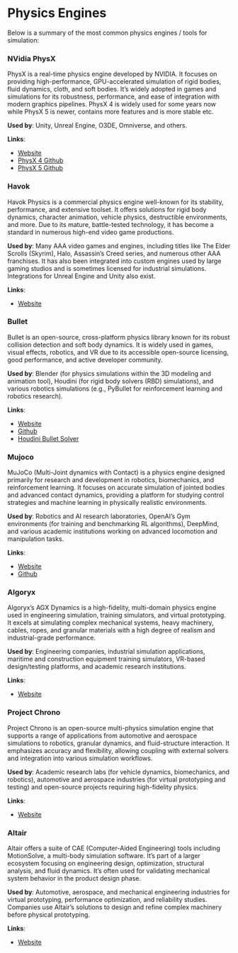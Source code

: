 # Physics Engines

Below is a summary of the most common physics engines / tools for simulation:

### NVidia PhysX

PhysX is a real-time physics engine developed by NVIDIA. It focuses on providing high-performance, GPU-accelerated simulation of rigid bodies, fluid dynamics, cloth, and soft bodies. It’s widely adopted in games and simulations for its robustness, performance, and ease of integration with modern graphics pipelines. PhysX 4 is widely used for some years now while PhysX 5 is newer, contains more features and is more stable etc.

**Used by**: Unity, Unreal Engine, O3DE, Omniverse, and others.

**Links**:
- [Website](https://developer.nvidia.com/physx-sdk)
- [PhysX 4 Github](https://github.com/NVIDIAGameWorks/PhysX)
- [PhysX 5 Github](https://github.com/NVIDIA-Omniverse/PhysX)

### Havok

Havok Physics is a commercial physics engine well-known for its stability, performance, and extensive toolset. It offers solutions for rigid body dynamics, character animation, vehicle physics, destructible environments, and more. Due to its mature, battle-tested technology, it has become a standard in numerous high-end video game productions.

**Used by**: Many AAA video games and engines, including titles like The Elder Scrolls (Skyrim), Halo, Assassin’s Creed series, and numerous other AAA franchises. It has also been integrated into custom engines used by large gaming studios and is sometimes licensed for industrial simulations. Integrations for Unreal Engine and Unity also exist.

**Links**:
- [Website](https://www.havok.com/)

### Bullet

Bullet is an open-source, cross-platform physics library known for its robust collision detection and soft body dynamics. It is widely used in games, visual effects, robotics, and VR due to its accessible open-source licensing, good performance, and active developer community.

**Used by**: Blender (for physics simulations within the 3D modeling and animation tool), Houdini (for rigid body solvers (RBD) simulations), and various robotics simulations (e.g., PyBullet for reinforcement learning and robotics research).


**Links**:
- [Website](https://pybullet.org/wordpress/)
- [Github](https://github.com/bulletphysics/bullet3)
- [Houdini Bullet Solver](https://www.sidefx.com/docs/houdini/nodes/dop/bulletrbdsolver.html)

### Mujoco

MuJoCo (Multi-Joint dynamics with Contact) is a physics engine designed primarily for research and development in robotics, biomechanics, and reinforcement learning. It focuses on accurate simulation of jointed bodies and advanced contact dynamics, providing a platform for studying control strategies and machine learning in physically realistic environments.

**Used by**: Robotics and AI research laboratories, OpenAI’s Gym environments (for training and benchmarking RL algorithms), DeepMind, and various academic institutions working on advanced locomotion and manipulation tasks.

**Links**:
- [Website](https://mujoco.readthedocs.io/en/stable/overview.html)
- [Github](https://github.com/google-deepmind/mujoco)

### Algoryx

Algoryx’s AGX Dynamics is a high-fidelity, multi-domain physics engine used in engineering simulation, training simulators, and virtual prototyping. It excels at simulating complex mechanical systems, heavy machinery, cables, ropes, and granular materials with a high degree of realism and industrial-grade performance.

**Used by**: Engineering companies, industrial simulation applications, maritime and construction equipment training simulators, VR-based design/testing platforms, and academic research institutions.

**Links**:
- [Website](https://algoryx.se/)

### Project Chrono

Project Chrono is an open-source multi-physics simulation engine that supports a range of applications from automotive and aerospace simulations to robotics, granular dynamics, and fluid-structure interaction. It emphasizes accuracy and flexibility, allowing coupling with external solvers and integration into various simulation workflows.

**Used by**: Academic research labs (for vehicle dynamics, biomechanics, and robotics), automotive and aerospace industries (for virtual prototyping and testing) and open-source projects requiring high-fidelity physics.

**Links**:
- [Website](https://algoryx.se/)

### Altair

Altair offers a suite of CAE (Computer-Aided Engineering) tools including MotionSolve, a multi-body simulation software. It’s part of a larger ecosystem focusing on engineering design, optimization, structural analysis, and fluid dynamics. It’s often used for validating mechanical system behavior in the product design phase.

**Used by**: Automotive, aerospace, and mechanical engineering industries for virtual prototyping, performance optimization, and reliability studies. Companies use Altair’s solutions to design and refine complex machinery before physical prototyping.

**Links**:
- [Website](https://altair.com/multiphysics-applications)